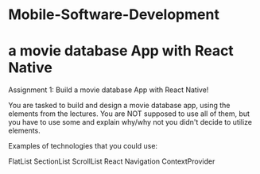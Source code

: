 # Mobile-Software-Development
# a movie database App with React Native
Assignment 1:
Build a movie database App with React Native!

You are tasked to build and design a movie database app, using the elements from the lectures. You are NOT supposed to use all of them, but you have to use some and explain why/why not you didn't decide to utilize elements.

Examples of technologies that you could use:

FlatList
SectionList
ScrollList
React Navigation
ContextProvider
